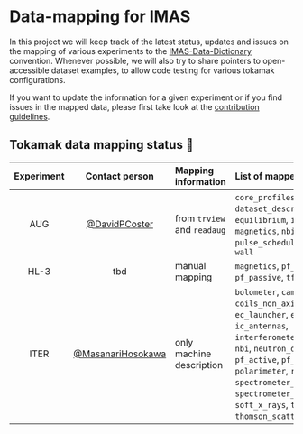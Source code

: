 # Data-mapping for IMAS

In this project we will keep track of the latest status, updates and issues on the mapping of various experiments 
to the [IMAS-Data-Dictionary](https://github.com/iterorganization/IMAS-Data-Dictionary) convention.
Whenever possible, we will also try to share pointers to open-accessible dataset examples, to allow code testing 
for various tokamak configurations. 

If you want to update the information for a given experiment or if you find issues in the mapped data, please 
first take look at the [contribution guidelines](CONTRIBUTING.md).



## Tokamak data mapping status :construction:

| Experiment | Contact person | Mapping information | List of mapped IDSs |
|:----------:|:--------------:|:--------------------|:--------------------|
| AUG | [@DavidPCoster](https://github.com/DavidPCoster) | from `trview` and `readaug` | `core_profiles`, `dataset_description`, `equilibrium`, `ic_antennas`, `magnetics`, `nbi`, `pf_active`, `pulse_schedule`, `summary`, `tf`, `wall` |
| HL-3 | tbd | manual mapping | `magnetics`, `pf_active`, `pf_passive`, `tf`, `wall` |
| ITER | [@MasanariHosokawa](https://github.com/MasanariHosokawa) | only machine description | `bolometer`, `camera_visible`, `coils_non_axisymmetric`, `ec_launcher`, `ece`, `ic_antennas`, `interferometer`, `magnetics`, `nbi`, `neutron_diagnostic`, `pf_active`, `pf_passive`, `polarimeter`, `refractometer`, `spectrometer_visible`, `spectrometer_x_ray_crystal`, `soft_x_rays`, `tf`, `thomson_scattering`, `wall` |
